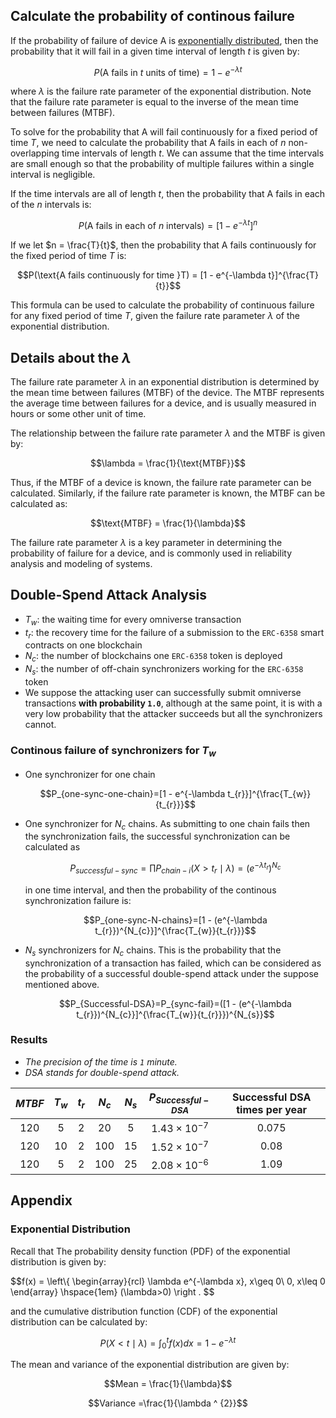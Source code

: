 ## Calculate the probability of continous failure 

If the probability of failure of device A is [exponentially distributed](#exponential-distribution), then the probability that it will fail in a given time interval of length $t$ is given by:

$$P(\text{A fails in }t \text{ units of time}) = 1 - e^{-\lambda t}$$

where $\lambda$ is the failure rate parameter of the exponential distribution. Note that the failure rate parameter is equal to the inverse of the mean time between failures (MTBF).

To solve for the probability that A will fail continuously for a fixed period of time $T$, we need to calculate the probability that A fails in each of $n$ non-overlapping time intervals of length $t$. We can assume that the time intervals are small enough so that the probability of multiple failures within a single interval is negligible.

If the time intervals are all of length $t$, then the probability that A fails in each of the $n$ intervals is:

$$P(\text{A fails in each of }n\text{ intervals}) = [1 - e^{-\lambda t}]^n$$

If we let $n = \frac{T}{t}$, then the probability that A fails continuously for the fixed period of time $T$ is:

$$P(\text{A fails continuously for time }T) = [1 - e^{-\lambda t}]^{\frac{T}{t}}$$

This formula can be used to calculate the probability of continuous failure for any fixed period of time $T$, given the failure rate parameter $\lambda$ of the exponential distribution.

## Details about the $\lambda$

The failure rate parameter $\lambda$ in an exponential distribution is determined by the mean time between failures (MTBF) of the device. The MTBF represents the average time between failures for a device, and is usually measured in hours or some other unit of time.

The relationship between the failure rate parameter $\lambda$ and the MTBF is given by:

$$\lambda = \frac{1}{\text{MTBF}}$$

Thus, if the MTBF of a device is known, the failure rate parameter can be calculated. Similarly, if the failure rate parameter is known, the MTBF can be calculated as:

$$\text{MTBF} = \frac{1}{\lambda}$$

The failure rate parameter $\lambda$ is a key parameter in determining the probability of failure for a device, and is commonly used in reliability analysis and modeling of systems.

## Double-Spend Attack Analysis

- $T_{w}$: the waiting time for every omniverse transaction
- $t_{r}$: the recovery time for the failure of a submission to the `ERC-6358` smart contracts on one blockchain
- $N_{c}$: the number of blockchains one `ERC-6358` token is deployed  
- $N_{s}$: the number of off-chain synchronizers working for the `ERC-6358` token  
- We suppose the attacking user can successfully submit omniverse transactions **with probability `1.0`**, although at the same point, it is with a very low probability that the attacker succeeds but all the synchronizers cannot.  

### Continous failure of synchronizers for $T_{w}$  

- One synchronizer for one chain

    $$P_{one-sync-one-chain}=[1 - e^{-\lambda t_{r}}]^{\frac{T_{w}}{t_{r}}}$$

- One synchronizer for $N_{c}$ chains. As submitting to one chain fails then the synchronization fails, the successful synchronization can be calculated as 
 
    $$P_{successful-sync}=\prod{P_{chain-i}(X>t_{r}\mid\lambda)}=(e^{-\lambda t_{r}})^{N_{c}}$$  

    in one time interval, and then the probability of the continous synchronization failure is:  

    $$P_{one-sync-N-chains}=[1 - (e^{-\lambda t_{r}})^{N_{c}}]^{\frac{T_{w}}{t_{r}}}$$

- $N_{s}$ synchronizers for $N_{c}$ chains. This is the probability that the synchronization of a transaction has failed, which can be considered as the probability of a successful double-spend attack under the suppose mentioned above.  

    $$P_{Successful-DSA}=P_{sync-fail}=([1 - (e^{-\lambda t_{r}})^{N_{c}}]^{\frac{T_{w}}{t_{r}}})^{N_{s}}$$

### Results

- *The precision of the time is `1` minute.*
- *DSA stands for double-spend attack.*

| $MTBF$ | $T_{w}$ | $t_{r}$ | $N_{c}$ | $N_{s}$ | $P_{Successful-DSA}$ | Successful DSA times per year |
| :----: | :----: | :----: | :----: | :----: | :----: | :----: |
| 120 | 5 | 2 | 20 | 5 | $1.43\times 10^{-7}$ | 0.075 |
| 120 | 10 | 2 | 100 | 15 | $1.52\times 10^{-7}$ | 0.08 |
| 120 | 5 | 2 | 100 | 25 | $2.08\times 10^{-6}$ | 1.09 |

## Appendix

### Exponential Distribution

Recall that The probability density function (PDF) of the exponential distribution is given by:  

$$f(x) = \left\\{  \begin{array}{rcl} 
\lambda e^{-\lambda x}, x\geq 0\\ 
0, x\leq 0
\end{array} \hspace{1em} (\lambda>0) \right . $$  

and the cumulative distribution function (CDF) of the exponential distribution can be calculated by:  

$$P(X < t\mid\lambda)=\int_{0}^{t}{f(x)}dx=1-e^{-\lambda t}$$  

The mean and variance of the exponential distribution are given by:

$$Mean = \frac{1}{\lambda}$$  

$$Variance =\frac{1}{\lambda ^ {2}}$$  
